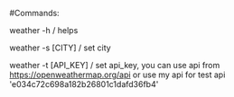 #Commands:

weather -h / helps

weather -s [CITY] / set city

weather -t [API_KEY] / set api_key, you can use api from https://openweathermap.org/api or use my api for test api 'e034c72c698a182b26801c1dafd36fb4'
